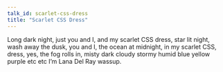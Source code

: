 ```yaml
---
talk_id: scarlet-css-dress
title: "Scarlet CSS Dress"
---
```


Long dark night, just you and I, and my scarlet CSS dress, star lit
night, wash away the dusk, you and I, the ocean at midnight, in my
scarlet CSS, dress, yes, the fog rolls in, misty dark cloudy stormy
humid blue yellow purple etc etc I’m Lana Del Ray wassup.
